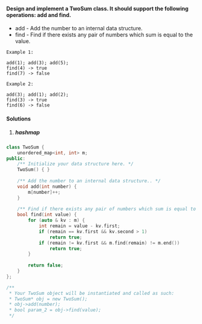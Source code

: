 #### Design and implement a TwoSum class. It should support the following operations: add and find.

- add - Add the number to an internal data structure.
- find - Find if there exists any pair of numbers which sum is equal to the value.

```
Example 1:

add(1); add(3); add(5);
find(4) -> true
find(7) -> false

Example 2:

add(3); add(1); add(2);
find(3) -> true
find(6) -> false
```

#### Solutions

1. ##### hashmap

```cpp
class TwoSum {
    unordered_map<int, int> m;
public:
    /** Initialize your data structure here. */
    TwoSum() { }
    
    /** Add the number to an internal data structure.. */
    void add(int number) {
        m[number]++;
    }
    
    /** Find if there exists any pair of numbers which sum is equal to the value. */
    bool find(int value) {
        for (auto & kv : m) {
            int remain = value - kv.first;
            if (remain == kv.first && kv.second > 1)
                return true;
            if (remain != kv.first && m.find(remain) != m.end())
                return true;
        }
    
        return false;
    }
};

/**
 * Your TwoSum object will be instantiated and called as such:
 * TwoSum* obj = new TwoSum();
 * obj->add(number);
 * bool param_2 = obj->find(value);
 */
```